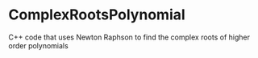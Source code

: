 # ComplexRootsPolynomial
C++ code that uses Newton Raphson to find the complex roots of higher order polynomials
